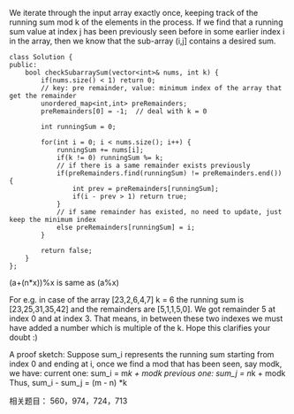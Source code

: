 We iterate through the input array exactly once, keeping track of the running sum mod k of the elements in the process. If we find that a running sum value at index j has been previously seen before in some earlier index i in the array, then we know that the sub-array (i,j] contains a desired sum.
```
class Solution {
public:
    bool checkSubarraySum(vector<int>& nums, int k) {
        if(nums.size() < 1) return 0;
        // key: pre remainder, value: minimum index of the array that get the remainder
        unordered_map<int,int> preRemainders;   
        preRemainders[0] = -1;  // deal with k = 0
        
        int runningSum = 0; 
        
        for(int i = 0; i < nums.size(); i++) {
            runningSum += nums[i];
            if(k != 0) runningSum %= k;
            // if there is a same remainder exists previously
            if(preRemainders.find(runningSum) != preRemainders.end()) {
                int prev = preRemainders[runningSum];
                if(i - prev > 1) return true;
            }
            // if same remainder has existed, no need to update, just keep the minimum index
            else preRemainders[runningSum] = i; 
        }
        
        return false;
    }
};
```

(a+(n*x))%x is same as (a%x)

For e.g. in case of the array [23,2,6,4,7] k = 6
 the running sum is [23,25,31,35,42] and the remainders are [5,1,1,5,0]. We got remainder 5 at index 0 and at index 3. That means, in between these two indexes we must have added a number which is multiple of the k. Hope this clarifies your doubt :)


A proof sketch:
Suppose sum_i represents the running sum starting from index 0 and ending at i,
once we find a mod that has been seen, say modk, we have:
current one: sum_i = m*k + modk
previous one: sum_j = n*k + modk
Thus,
sum_i - sum_j = (m - n) *k

相关题目： 560，974，724，713